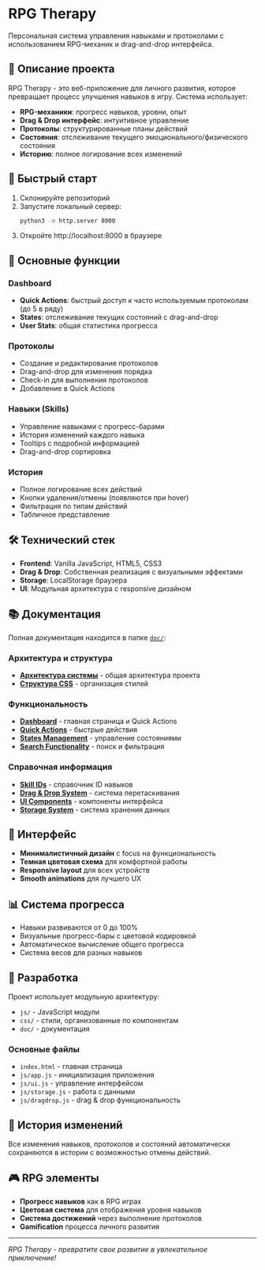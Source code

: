 # RPG Therapy

Персональная система управления навыками и протоколами с использованием RPG-механик и drag-and-drop интерфейса.

## 🎯 Описание проекта

RPG Therapy - это веб-приложение для личного развития, которое превращает процесс улучшения навыков в игру. Система использует:

- **RPG-механики**: прогресс навыков, уровни, опыт
- **Drag & Drop интерфейс**: интуитивное управление
- **Протоколы**: структурированные планы действий
- **Состояния**: отслеживание текущего эмоционального/физического состояния
- **Историю**: полное логирование всех изменений

## 🚀 Быстрый старт

1. Склонируйте репозиторий
2. Запустите локальный сервер:
   ```bash
   python3 -m http.server 8000
   ```
3. Откройте http://localhost:8000 в браузере

## 📱 Основные функции

### Dashboard
- **Quick Actions**: быстрый доступ к часто используемым протоколам (до 5 в ряду)
- **States**: отслеживание текущих состояний с drag-and-drop
- **User Stats**: общая статистика прогресса

### Протоколы
- Создание и редактирование протоколов
- Drag-and-drop для изменения порядка
- Check-in для выполнения протоколов
- Добавление в Quick Actions

### Навыки (Skills)
- Управление навыками с прогресс-барами
- История изменений каждого навыка
- Tooltips с подробной информацией
- Drag-and-drop сортировка

### История
- Полное логирование всех действий
- Кнопки удаления/отмены (появляются при hover)
- Фильтрация по типам действий
- Табличное представление

## 🛠️ Технический стек

- **Frontend**: Vanilla JavaScript, HTML5, CSS3
- **Drag & Drop**: Собственная реализация с визуальными эффектами
- **Storage**: LocalStorage браузера
- **UI**: Модульная архитектура с responsive дизайном

## 📚 Документация

Полная документация находится в папке [`doc/`](doc/):

### Архитектура и структура
- [**Архитектура системы**](doc/ARCHITECTURE.md) - общая архитектура проекта
- [**Структура CSS**](doc/CSS_STRUCTURE.md) - организация стилей

### Функциональность
- [**Dashboard**](doc/DASHBOARD.md) - главная страница и Quick Actions
- [**Quick Actions**](doc/QUICK_ACTIONS.md) - быстрые действия
- [**States Management**](doc/STATES_MANAGEMENT.md) - управление состояниями
- [**Search Functionality**](doc/SEARCH_FUNCTIONALITY.md) - поиск и фильтрация

### Справочная информация
- [**Skill IDs**](doc/README_SKILL_IDS.md) - справочник ID навыков
- [**Drag & Drop System**](doc/DRAG_DROP.md) - система перетаскивания
- [**UI Components**](doc/UI_COMPONENTS.md) - компоненты интерфейса
- [**Storage System**](doc/STORAGE.md) - система хранения данных

## 🎨 Интерфейс

- **Минималистичный дизайн** с focus на функциональность
- **Темная цветовая схема** для комфортной работы
- **Responsive layout** для всех устройств
- **Smooth animations** для лучшего UX

## 📊 Система прогресса

- Навыки развиваются от 0 до 100%
- Визуальные прогресс-бары с цветовой кодировкой
- Автоматическое вычисление общего прогресса
- Система весов для разных навыков

## 🔧 Разработка

Проект использует модульную архитектуру:
- `js/` - JavaScript модули
- `css/` - стили, организованные по компонентам
- `doc/` - документация

### Основные файлы
- `index.html` - главная страница
- `js/app.js` - инициализация приложения
- `js/ui.js` - управление интерфейсом
- `js/storage.js` - работа с данными
- `js/dragdrop.js` - drag & drop функциональность

## 📝 История изменений

Все изменения навыков, протоколов и состояний автоматически сохраняются в истории с возможностью отмены действий.

## 🎮 RPG элементы

- **Прогресс навыков** как в RPG играх
- **Цветовая система** для отображения уровня навыков
- **Система достижений** через выполнение протоколов
- **Gamification** процесса личного развития

---

*RPG Therapy - превратите свое развитие в увлекательное приключение!* 